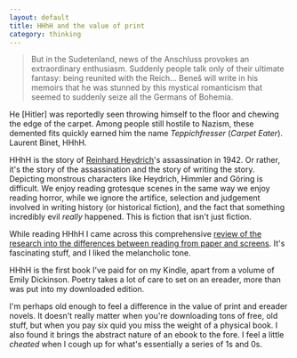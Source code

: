 ```yaml
---
layout: default
title: HHhH and the value of print
category: thinking
---
```


> But in the Sudetenland, news of the Anschluss provokes an extraordinary enthusiasm. Suddenly people talk only of their ultimate fantasy: being reunited with the Reich… Beneš will write in his memoirs that he was stunned by this mystical romanticism that seemed to suddenly seize all the Germans of Bohemia.

He [Hitler] was reportedly seen throwing himself to the floor and chewing the edge of the carpet. Among people still hostile to Nazism, these demented fits quickly earned him the name _Teppichfresser_ (_Carpet Eater_). Laurent Binet, HHhH.


HHhH is the story of [Reinhard Heydrich](http://en.wikipedia.org/wiki/Reinhard_Heydrich)'s assassination in 1942. Or rather, it's the story of the assassination and the story of writing the story. Depicting monstrous characters like Heydrich, Himmler and Göring is difficult. We enjoy reading grotesque scenes in the same way we enjoy reading horror, while we ignore the artifice, selection and judgement involved in writing history (or historical fiction), and the fact that something incredibly evil _really_ happened. This is fiction that isn't just fiction.

While reading HHhH I came across this comprehensive [review of the research into the differences between reading from paper and screens](http://www.scientificamerican.com/article.cfm?id=reading-paper-screens&page=1). It's fascinating stuff, and I liked the melancholic tone.

HHhH is the first book I've paid for on my Kindle, apart from a volume of Emily Dickinson. Poetry takes a lot of care to set on an ereader, more than was put into my downloaded edition.

I'm perhaps old enough to feel a difference in the value of print and ereader novels. It doesn't really matter when you're downloading tons of free, old stuff, but when you pay six quid you miss the weight of a physical book. I also found it brings the abstract nature of an ebook to the fore. I feel a little _cheated_ when I cough up for what's essentially a series of 1s and 0s.
